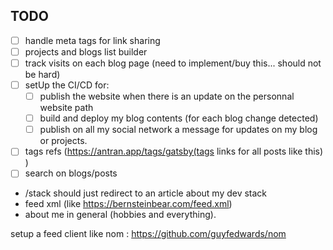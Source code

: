 ## TODO

- [  ] handle meta tags for link sharing
- [  ] projects and blogs list builder
- [  ] track visits on each blog page (need to implement/buy this... should not be hard)
- [  ] setUp the CI/CD for:
    - [  ] publish the website when there is an update on the personnal website path
    - [  ] build and deploy my blog contents (for each blog change detected)
    - [  ] publish on all my social network a message for updates on my blog or projects.
- [  ] tags refs (https://antran.app/tags/gatsby(tags links for all posts like this) )
- [  ] search on blogs/posts

- /stack should just redirect to an article about my dev stack
- feed xml (like https://bernsteinbear.com/feed.xml)
- about me in general (hobbies and everything).

setup a feed client like nom : https://github.com/guyfedwards/nom

